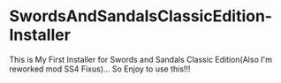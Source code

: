 # SwordsAndSandalsClassicEdition-Installer
This is My First Installer for Swords and Sandals Classic Edition(Also I'm reworked mod SS4 Fixus)... So Enjoy to use this!!!
